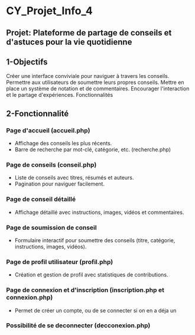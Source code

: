 # CY_Projet_Info_4

## Projet: Plateforme de partage de conseils et d'astuces pour la vie quotidienne

## 1-Objectifs
Créer une interface conviviale pour naviguer à travers les conseils.
Permettre aux utilisateurs de soumettre leurs propres conseils.
Mettre en place un système de notation et de commentaires.
Encourager l'interaction et le partage d'expériences.
Fonctionnalités

## 2-Fonctionnalité
### Page d'accueil (accueil.php)

- Affichage des conseils les plus récents.
- Barre de recherche par mot-clé, catégorie, etc. (recherche.php)

### Page de conseils (conseil.php)

- Liste de conseils avec titres, résumés et auteurs.
- Pagination pour naviguer facilement.
### Page de conseil détaillé

- Affichage détaillé avec instructions, images, vidéos et commentaires.

### Page de soumission de conseil

- Formulaire interactif pour soumettre des conseils (titre, catégorie, instructions, images, vidéos).

### Page de profil utilisateur (profil.php)

- Création et gestion de profil avec statistiques de contributions.

### Page de connexion et d'inscription (inscription.php et connexion.php)
- Permet de créer un compte, ou de se connecter si on en a déja un

### Possibilité de se deconnecter (decconexion.php)
